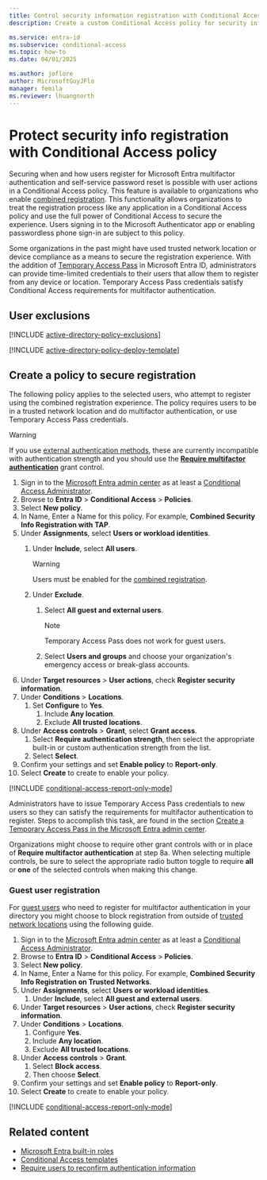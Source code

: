 ```yaml
---
title: Control security information registration with Conditional Access
description: Create a custom Conditional Access policy for security info registration.

ms.service: entra-id
ms.subservice: conditional-access
ms.topic: how-to
ms.date: 04/01/2025

ms.author: joflore
author: MicrosoftGuyJFlo
manager: femila
ms.reviewer: lhuangnorth
---
```

# Protect security info registration with Conditional Access policy

Securing when and how users register for Microsoft Entra multifactor authentication and self-service password reset is possible with user actions in a Conditional Access policy. This feature is available to organizations who enable [combined registration](~/identity/authentication/concept-registration-mfa-sspr-combined.md). This functionality allows organizations to treat the registration process like any application in a Conditional Access policy and use the full power of Conditional Access to secure the experience. Users signing in to the Microsoft Authenticator app or enabling passwordless phone sign-in are subject to this policy.

Some organizations in the past might have used trusted network location or device compliance as a means to secure the registration experience. With the addition of [Temporary Access Pass](~/identity/authentication/howto-authentication-temporary-access-pass.md) in Microsoft Entra ID, administrators can provide time-limited credentials to their users that allow them to register from any device or location. Temporary Access Pass credentials satisfy Conditional Access requirements for multifactor authentication.

## User exclusions
[!INCLUDE [active-directory-policy-exclusions](~/includes/entra-policy-exclude-user.md)]

[!INCLUDE [active-directory-policy-deploy-template](~/includes/entra-policy-deploy-template.md)]

## Create a policy to secure registration

The following policy applies to the selected users, who attempt to register using the combined registration experience. The policy requires users to be in a trusted network location and do multifactor authentication, or use Temporary Access Pass credentials.

> [!WARNING]
> If you use [external authentication methods](/entra/identity/authentication/how-to-authentication-external-method-manage), these are currently incompatible with authentication strength and you should use the **[Require multifactor authentication](concept-conditional-access-grant.md#require-multifactor-authentication)** grant control.

1. Sign in to the [Microsoft Entra admin center](https://entra.microsoft.com) as at least a [Conditional Access Administrator](../role-based-access-control/permissions-reference.md#conditional-access-administrator).
1. Browse to **Entra ID** > **Conditional Access** > **Policies**.
1. Select **New policy**.
1. In Name, Enter a Name for this policy. For example, **Combined Security Info Registration with TAP**.
1. Under **Assignments**, select **Users or workload identities**.
   1. Under **Include**, select **All users**.

      > [!WARNING]
      > Users must be enabled for the [combined registration](~/identity/authentication/howto-registration-mfa-sspr-combined.md).

   1. Under **Exclude**.
      1. Select **All guest and external users**.
      
         > [!NOTE]
         > Temporary Access Pass does not work for guest users.

      1. Select **Users and groups** and choose your organization's emergency access or break-glass accounts. 
1. Under **Target resources** > **User actions**, check **Register security information**.
1. Under **Conditions** > **Locations**. 
   1. Set **Configure** to **Yes**. 
      1. Include **Any location**.
      1. Exclude **All trusted locations**.
1. Under **Access controls** > **Grant**, select **Grant access**.
   1. Select **Require authentication strength**, then select the appropriate built-in or custom authentication strength from the list.
   1. Select **Select**.
1. Confirm your settings and set **Enable policy** to **Report-only**.
1. Select **Create** to create to enable your policy.

[!INCLUDE [conditional-access-report-only-mode](../../includes/conditional-access-report-only-mode.md)]

Administrators have to issue Temporary Access Pass credentials to new users so they can satisfy the requirements for multifactor authentication to register. Steps to accomplish this task, are found in the section [Create a Temporary Access Pass in the Microsoft Entra admin center](~/identity/authentication/howto-authentication-temporary-access-pass.md#create-a-temporary-access-pass).

Organizations might choose to require other grant controls with or in place of **Require multifactor authentication** at step 8a. When selecting multiple controls, be sure to select the appropriate radio button toggle to require **all** or **one** of the selected controls when making this change.

### Guest user registration

For [guest users](~/external-id/what-is-b2b.md) who need to register for multifactor authentication in your directory you might choose to block registration from outside of [trusted network locations](concept-conditional-access-conditions.md#locations) using the following guide.

1. Sign in to the [Microsoft Entra admin center](https://entra.microsoft.com) as at least a [Conditional Access Administrator](../role-based-access-control/permissions-reference.md#conditional-access-administrator).
1. Browse to **Entra ID** > **Conditional Access** > **Policies**.
1. Select **New policy**.
1. In Name, Enter a Name for this policy. For example, **Combined Security Info Registration on Trusted Networks**.
1. Under **Assignments**, select **Users or workload identities**.
   1. Under **Include**, select **All guest and external users**.
1. Under **Target resources** > **User actions**, check **Register security information**.
1. Under **Conditions** > **Locations**.
   1. Configure **Yes**.
   1. Include **Any location**.
   1. Exclude **All trusted locations**.
1. Under **Access controls** > **Grant**.
   1. Select **Block access**.
   1. Then choose **Select**.
1. Confirm your settings and set **Enable policy** to **Report-only**.
1. Select **Create** to create to enable your policy.

[!INCLUDE [conditional-access-report-only-mode](../../includes/conditional-access-report-only-mode.md)]

## Related content

- [Microsoft Entra built-in roles](../role-based-access-control/permissions-reference.md)
- [Conditional Access templates](concept-conditional-access-policy-common.md)
- [Require users to reconfirm authentication information](~/identity/authentication/concept-sspr-howitworks.md#reconfirm-authentication-information)
